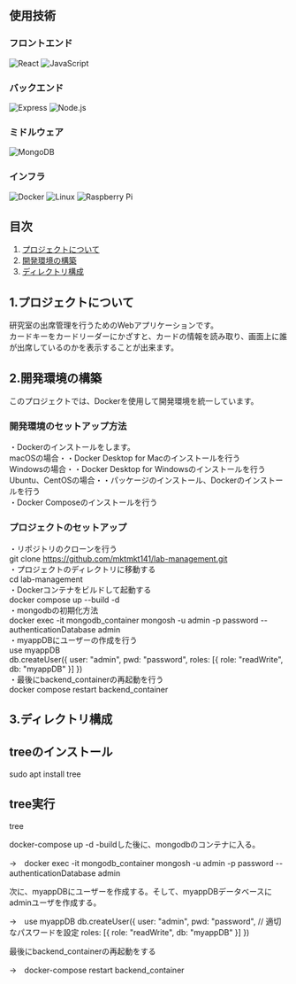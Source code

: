 
## 使用技術

### フロントエンド

![React](https://img.shields.io/badge/Frontend_Framework-React-blue?logo=react)
![JavaScript](https://img.shields.io/badge/Language-JavaScript-blue?logo=typescript)

### バックエンド

![Express](https://img.shields.io/badge/Backend_Framework-Express-black?logo=express)
![Node.js](https://img.shields.io/badge/Language-Node.js-green?logo=node.js)

### ミドルウェア

![MongoDB](https://img.shields.io/badge/Database-MongoDB-green?logo=mongodb)

### インフラ

![Docker](https://img.shields.io/badge/Infrastructure-Docker-blue?logo=docker)
![Linux](https://img.shields.io/badge/OS-Linux-yellow?logo=linux)
![Raspberry Pi](https://img.shields.io/badge/Hardware-RaspberryPi-C51A4A?logo=raspberry-pi)

## 目次

1. [プロジェクトについて](#1-プロジェクトについて)
2. [開発環境の構築](#2-開発環境の構築)
3. [ディレクトリ構成](#3-ディレクトリ構成)



## 1.プロジェクトについて
研究室の出席管理を行うためのWebアプリケーションです。<br>
カードキーをカードリーダーにかざすと、カードの情報を読み取り、画面上に誰が出席しているのかを表示することが出来ます。

## 2.開発環境の構築
このプロジェクトでは、Dockerを使用して開発環境を統一しています。
### 開発環境のセットアップ方法
・Dockerのインストールをします。<br>
macOSの場合・・Docker Desktop for Macのインストールを行う<br>
Windowsの場合・・Docker Desktop for Windowsのインストールを行う<br>
Ubuntu、CentOSの場合・・パッケージのインストール、Dockerのインストールを行う<br>
・Docker Composeのインストールを行う<br>

### プロジェクトのセットアップ
・リポジトリのクローンを行う<br>
git clone https://github.com/mktmkt141/lab-management.git<br>
・プロジェクトのディレクトリに移動する<br>
cd lab-management<br>
・Dockerコンテナをビルドして起動する<br>
docker compose up --build -d<br>
・mongodbの初期化方法<br>
docker exec -it mongodb_container mongosh -u admin -p password --authenticationDatabase admin<br>
・myappDBにユーザーの作成を行う<br>
use myappDB<br>
db.createUser({ user: "admin", pwd: "password",  roles: [{ role: "readWrite", db: "myappDB" }] })<br>
・最後にbackend_containerの再起動を行う<br>
docker compose restart backend_container<br>

## 3.ディレクトリ構成
## treeのインストール
sudo apt install tree

## tree実行
tree













docker-compose up -d -buildした後に、mongodbのコンテナに入る。

→　docker exec -it mongodb_container mongosh -u admin -p password --authenticationDatabase admin

次に、myappDBにユーザーを作成する。そして、myappDBデータベースにadminユーザを作成する。

→　use myappDB
db.createUser({
  user: "admin",
  pwd: "password",  // 適切なパスワードを設定
  roles: [{ role: "readWrite", db: "myappDB" }]
})

最後にbackend_containerの再起動をする

→　docker-compose restart backend_container
